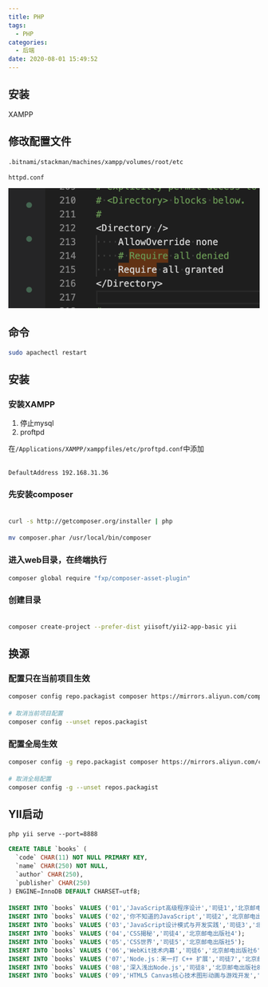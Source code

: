 ```yaml
---
title: PHP
tags:
  - PHP
categories:
  - 后端
date: 2020-08-01 15:49:52
---
```


## 安装

XAMPP

## 修改配置文件

`.bitnami/stackman/machines/xampp/volumes/root/etc`

`httpd.conf`

![](PHP/2020-08-01-17-21-35.png)


## 命令

```bash
sudo apachectl restart
```

## 安装

### 安装XAMPP

1. 停止mysql
2. proftpd

在`/Applications/XAMPP/xamppfiles/etc/proftpd.conf`中添加
```text

DefaultAddress 192.168.31.36
```


### 先安装composer
```bash

curl -s http://getcomposer.org/installer | php

mv composer.phar /usr/local/bin/composer
```

### 进入web目录，在终端执行
```bash
composer global require "fxp/composer-asset-plugin"
```

### 创建目录
```bash

composer create-project --prefer-dist yiisoft/yii2-app-basic yii
```

## 换源

### 配置只在当前项目生效

```bash
composer config repo.packagist composer https://mirrors.aliyun.com/composer/

# 取消当前项目配置
composer config --unset repos.packagist
```

### 配置全局生效

```bash
composer config -g repo.packagist composer https://mirrors.aliyun.com/composer/

# 取消全局配置
composer config -g --unset repos.packagist
```

## YII启动

```
php yii serve --port=8888

```

```sql
CREATE TABLE `books` (
  `code` CHAR(11) NOT NULL PRIMARY KEY,
  `name` CHAR(250) NOT NULL,
  `author` CHAR(250),
  `publisher` CHAR(250)
) ENGINE=InnoDB DEFAULT CHARSET=utf8;

INSERT INTO `books` VALUES ('01','JavaScript高级程序设计','司徒1','北京邮电出版社1');
INSERT INTO `books` VALUES ('02','你不知道的JavaScript','司徒2','北京邮电出版社2');
INSERT INTO `books` VALUES ('03','JavaScript设计模式与开发实践','司徒3','北京邮电出版社3');
INSERT INTO `books` VALUES ('04','CSS揭秘','司徒4','北京邮电出版社4');
INSERT INTO `books` VALUES ('05','CSS世界','司徒5','北京邮电出版社5');
INSERT INTO `books` VALUES ('06','WebKit技术内幕','司徒6','北京邮电出版社6');
INSERT INTO `books` VALUES ('07','Node.js：来一打 C++ 扩展','司徒7','北京邮电出版社7');
INSERT INTO `books` VALUES ('08','深入浅出Node.js','司徒8','北京邮电出版社8');
INSERT INTO `books` VALUES ('09','HTML5 Canvas核心技术图形动画与游戏开发','司徒9','北京邮电出版社9');
```
